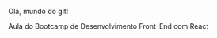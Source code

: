 <!--.md é uma extensão para arquivos markdown-->

Olá, mundo do git!

Aula do Bootcamp de Desenvolvimento Front_End com React